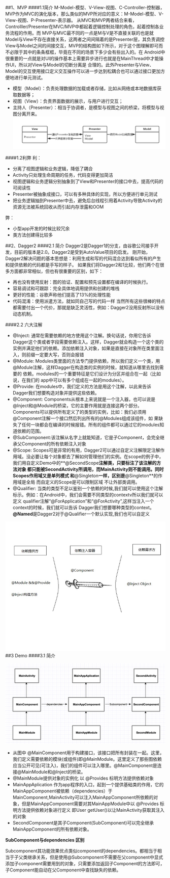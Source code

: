 ##1、MVP 
####1.1简介
M-Model-模型、V-View-视图、C-Controller-控制器，MVP作为MVC的演化版本，那么类似的MVP所对应的意义：M-Model-模型、V-View-视图、P-Presenter-表示器。 从MVC和MVP两者结合来看，Controlller/Presenter在MVC/MVP中都起着逻辑控制处理的角色，起着控制各业务流程的作用。而 MVP与MVC最不同的一点是M与V是不直接关联的也是就Model与View不存在直接关系，这两者之间间隔着的是Presenter层，其负责调控 View与Model之间的间接交互，MVP的结构图如下所示，对于这个图理解即可而不必限于其中的条条框框，毕竟在不同的场景下多少会有些出入的。在 Android中很重要的一点就是对UI的操作基本上需要异步进行也就是在MainThread中才能操作UI，所以对View与Model的切断分离是 合理的。此外Presenter与View、Model的交互使用接口定义交互操作可以进一步达到松耦合也可以通过接口更加方便地进行单元测试。

* 模型（Model）：负责处理数据的加载或者存储，比如从网络或本地数据库获取数据等；
* 视图（View）：负责界面数据的展示，与用户进行交互；
* 主持人（Presenter）：相当于协调者，是模型与视图之间的桥梁，将模型与视图分离开来。
![mahua](3.png)

####1.2利弊
利：

* 分离了视图逻辑和业务逻辑，降低了耦合
* Activity只处理生命周期的任务，代码变得更加简洁
* 视图逻辑和业务逻辑分别抽象到了View和Presenter的接口中去，提高代码的可阅读性
* Presenter被抽象成接口，可以有多种具体的实现，所以方便进行单元测试
* 把业务逻辑抽到Presenter中去，避免后台线程引用着Activity导致Activity的资源无法被系统回收从而引起内存泄露和OOM

弊：

* 小型app开发的时候比较冗余
* 类方法创建得比较多

##2、Dagger2
####2.1 简介
Dagger2是Dagger1的分支，由谷歌公司接手开发，目前的版本是2.0。Dagger2是受到AutoValue项目的启发。 刚开始，Dagger2解决问题的基本思想是：利用生成和写的代码混合达到看似所有的产生和提供依赖的代码都是手写的样子。
如果我们将Dagger2和1比较，他们两个在很多方面都非常相似，但也有很重要的区别，如下：

* 再也没有使用反射：图的验证、配置和预先设置都在编译的时候执行。
* 容易调试和可跟踪：完全具体地调用提供和创建的堆栈
* 更好的性能：谷歌声称他们提高了13%的处理性能
* 代码混淆：使用派遣方法，就如同自己写的代码一样
当然所有这些很棒的特点都需要付出一个代价，那就是缺乏灵活性，例如：Dagger2没用反射所以没有动态机制。

####2.2 六大注解
* @Inject: 通常在需要依赖的地方使用这个注解。换句话说，你用它告诉Dagger这个类或者字段需要依赖注入。这样，Dagger就会构造一个这个类的实例并满足他们的依赖。添加依赖注入对象，如果是直接在对象所在类里面注入，则前缀一定要大写，否则会报错
* @Module: Modules类里面的方法专门提供依赖，所以我们定义一个类，用@Module注解，这样Dagger在构造类的实例的时候，就知道从哪里去找到需要的 依赖。modules的一个重要特征是它们设计为分区并组合在一起（比如说，在我们的   app中可以有多个组成在一起的modules）。
* @Provide: 在modules中，我们定义的方法是用这个注解，以此来告诉Dagger我们想要构造对象并提供这些依赖。
* @Component: Components从根本上来说就是一个注入器，也可以说是@Inject和@Module的桥梁，它的主要作用就是连接这两个部分。 Components可以提供所有定义了的类型的实例，比如：我们必须用@Component注解一个接口然后列出所有的@Modules组成该组件，如 果缺失了任何一块都会在编译的时候报错。所有的组件都可以通过它的modules知道依赖的范围。
* @SubComponent:该注解从名字上就能知道，它是子Component，会完全继承父Component的所有依赖注入对象
* @Scope: Scopes可是非常的有用，Dagger2可以通过自定义注解限定注解作用域。没必要让每个对象都去了解如何管理他们的实例。在scope的例子中，我们用自定义Demo中的**@SecondScope**注解类，只要标注了该注解的方法对象 都只能被SecondActivity所调用，而MainActivity则不能调用。同时Scopes作用域又是单列模式  和**@Singleton**一样，区别是**@Singleton**的作用域是全局 而自定义的Scope是可以限制区域 不让外部类调用。
* @Qualifier: 当类的类型不足以鉴别一个依赖的时候,我们就可以使用这个注解标示。例如：在Android中，我们会需要不同类型的contextv所以我们就可以定义 qualifier注解“@ForApplication”和“@ForActivity”,这样当注入一个context的时候，我们就可以告诉 Dagger我们想要哪种类型的context。**@Named**是Dagger2对于@Qualifier一个默认实现,我们也可以自定义

![mahua](2.png)
##3 Demo
####3.1 简介

![mahua](1.png)

* 从图中 @MainComponent用于构建接口，该接口把所有封装在一起。这里，我们定义需要依赖的模块(或组件)即@MainModule。这里定义了那些图依赖应当公开可见(可注入)，我们的组件可以注入哪里。@MainComponent是连接@MainModule和@Inject的桥梁。
* @MainModule提供对象的实例化   以 @Provides 标明方法提供依赖对象   
* MainAppAplication 作为app程序的入口，起到一个提供基础类的作用，它的MainAppComponent被依赖（dependencies）于MainComponent,MainActivity可以注入MainAppComponent所依赖的对象，但是MainAppComponent需要对其MainAppModule中以 @Provides 标明方法提供依赖对象进行定义 即User getUser()以让MainActivity获取其注入的对象
* SecondComponent是其子Component(SubComponent)可以完全继承MainAppComponent的所有依赖对象。

**SubComponent与dependencies 区别**

Subcomponent其功能效果优点类似component的dependencies。都相当于相当于子父类继承关系，但是使用@Subcomponent不需要在父component中显式添加子component需要用到的对象，只需要添加返回子Component的方法即可，子Component能自动在父Component中查找缺失的依赖。




